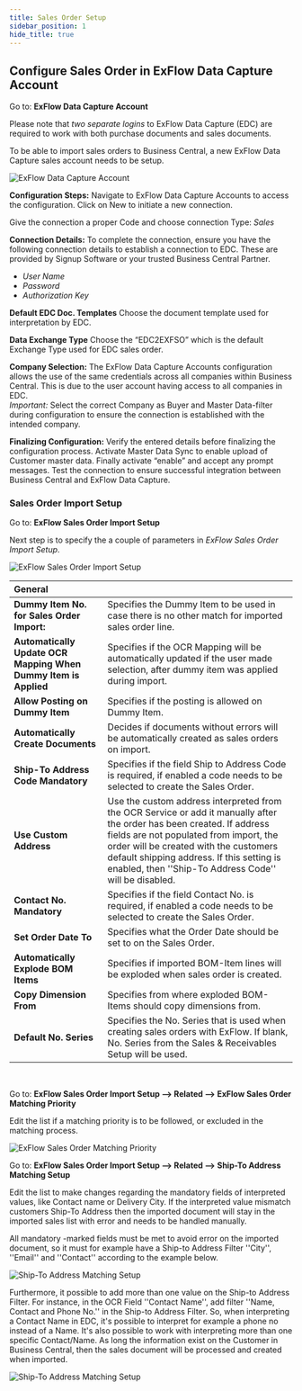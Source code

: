 ```yaml
---
title: Sales Order Setup
sidebar_position: 1
hide_title: true
---
```

## Configure Sales Order in ExFlow Data Capture Account

Go to: **ExFlow Data Capture Account**

Please note that *two separate logins* to ExFlow Data Capture (EDC) are required to work with both purchase documents and sales documents.<br/>

To be able to import sales orders to Business Central, a new ExFlow Data Capture sales account needs to be setup. 


![ExFlow Data Capture Account](@site/static/img/media/exflow-data-capture-account-card-sales-001.png) <br/>


**Configuration Steps:**
Navigate to ExFlow Data Capture Accounts to access the configuration.
Click on New to initiate a new connection.

Give the connection a proper Code and choose connection Type: *Sales*

**Connection Details:**
To complete the connection, ensure you have the following connection details to establish a connection to EDC. These are provided by Signup Software or your trusted Business Central Partner.

- *User Name*
- *Password*
- *Authorization Key*

**Default EDC Doc. Templates**
Choose the document template used for interpretation by EDC.

**Data Exchange Type**
Choose the “EDC2EXFSO” which is the default Exchange Type used for EDC sales order.
 
**Company Selection:**
The ExFlow Data Capture Accounts configuration allows the use of the same credentials across all companies within Business Central.
This is due to the user account having access to all companies in EDC.<br/>
*Important:* Select the correct Company as Buyer and Master Data-filter during configuration to ensure the connection is established with the intended company.

**Finalizing Configuration:**
Verify the entered details before finalizing the configuration process.
Activate Master Data Sync to enable upload of Customer master data.
Finally activate “enable” and accept any prompt messages.
Test the connection to ensure successful integration between Business Central and ExFlow Data Capture.


### Sales Order Import Setup
Go to: **ExFlow Sales Order Import Setup**

Next step is to specify the a couple of parameters in *ExFlow Sales Order Import Setup*.

![ExFlow Sales Order Import Setup](@site/static/img/media/sales-order-import-setup001.png) 

| General      |   | 
|:-|:-|
|**Dummy Item No. for Sales Order Import:**                        | Specifies the Dummy Item to be used in case there is no other match for imported sales order line.
**Automatically Update OCR Mapping When Dummy Item is Applied**     |Specifies if the OCR Mapping will be automatically updated if the user made selection, after dummy item was applied during import.
**Allow Posting on Dummy Item**                                     |Specifies if the posting is allowed on Dummy Item.
**Automatically Create Documents** | Decides if documents without errors will be automatically created as sales orders on import.
**Ship-To Address Code Mandatory**                                  |Specifies if the field Ship to Address Code is required, if enabled a code needs to be selected to create the Sales Order.
**Use Custom Address** | Use the custom address interpreted from the OCR Service or add it manually after the order has been created. If address fields are not populated from import, the order will be created with the customers default shipping address. If this setting is enabled, then ''Ship-To Address Code'' will be disabled. 
**Contact No. Mandatory**                                           |Specifies if the field Contact No. is required, if enabled a code needs to be selected to create the Sales Order.
**Set Order Date To**                                               |Specifies what the Order Date should be set to on the Sales Order.
**Automatically Explode BOM Items** | Specifies if imported BOM-Item lines will be exploded when sales order is created.
**Copy Dimension From** | Specifies from where exploded BOM-Items should copy dimensions from.
**Default No. Series** |Specifies the No. Series that is used when creating sales orders with ExFlow. If blank, No. Series from the Sales & Receivables Setup will be used. 


<br/>

Go to: **ExFlow Sales Order Import Setup --> Related --> ExFlow Sales Order Matching Priority**

Edit the list if a matching priority is to be followed, or excluded in the matching process.

![ExFlow Sales Order Matching Priority](@site/static/img/media/sales-order-matching-priority-001.png) 



Go to: **ExFlow Sales Order Import Setup --> Related --> Ship-To Address Matching Setup**

Edit the list to make changes regarding the mandatory fields of interpreted values, like Contact name or Delivery City. If the interpreted value mismatch customers Ship-To Address then the imported document will stay in the imported sales list with error and needs to be handled manually.

All mandatory -marked fields must be met to avoid error on the imported document, so it must for example have a Ship-to Address Filter ''City'', ''Email'' and ''Contact'' according to the example below. 


![Ship-To Address Matching Setup](@site/static/img/media/sales-order-ship-to-adress-matching-setup-001.png)  

Furthermore, it possible to add more than one value on the Ship-to Address Filter. For instance, in the OCR Field ''Contact Name'', add filter ''Name, Contact and Phone No.'' in the Ship-to Address Filter. So, when interpreting a Contact Name in EDC, it's possible to interpret for example a phone no instead of a Name. It's also possible to work with interpreting more than one specific Contact/Name. As long the information exist on the Customer in Business Central, then the sales document will be processed and created when imported.  

![Ship-To Address Matching Setup](@site/static/img/media/sales-order-ship-to-adress-matching-setup-002.png) 
